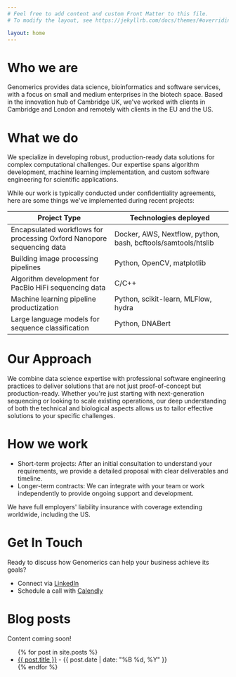 ```yaml
---
# Feel free to add content and custom Front Matter to this file.
# To modify the layout, see https://jekyllrb.com/docs/themes/#overriding-theme-defaults

layout: home
---
```


# Who we are

Genomerics provides data science, bioinformatics and software services, with a focus on small and medium enterprises in the biotech space. Based in the innovation hub of Cambridge UK, we've worked with clients in Cambridge and London and remotely with clients in the EU and the US.

# What we do

We specialize in developing robust, production-ready data solutions for complex computational challenges. Our expertise spans algorithm development, machine learning implementation, and custom software engineering for scientific applications.

While our work is typically conducted under confidentiality agreements, here are some things we've implemented during recent projects:


| Project Type | Technologies deployed |
| --- | --- |
| Encapsulated workflows for processing Oxford Nanopore sequencing data | Docker, AWS, Nextflow, python, bash, bcftools/samtools/htslib |
| Building image processing pipelines | Python, OpenCV, matplotlib |
| Algorithm development for PacBio HiFi sequencing data | C/C++ |
| Machine learning pipeline productization | Python, scikit-learn, MLFlow, hydra |
| Large language models for sequence classification | Python, DNABert |

# Our Approach

We combine data science expertise with professional software engineering practices to deliver solutions that are not just proof-of-concept but production-ready. Whether you're just starting with next-generation sequencing or looking to scale existing operations, our deep understanding of both the technical and biological aspects allows us to tailor effective solutions to your specific challenges.

# How we work

* Short-term projects: After an initial consultation to understand your requirements, we provide a detailed proposal with clear deliverables and timeline.
* Longer-term contracts: We can integrate with your team or work independently to provide ongoing support and development.

We have full employers' liability insurance with coverage extending worldwide, including the US.

# Get In Touch
Ready to discuss how Genomerics can help your business achieve its goals?

* Connect via [LinkedIn](https://www.linkedin.com/in/coxtonyj/) 
* Schedule a call with [Calendly](https://calendly.com/anthony-j-cox/30min) 


# Blog posts

Content coming soon!
<ul>
  {% for post in site.posts %}
    <li>
      <a href="{{ post.url }}">{{ post.title }}</a> - {{ post.date | date: "%B %d, %Y" }}
    </li>
  {% endfor %}
</ul>
